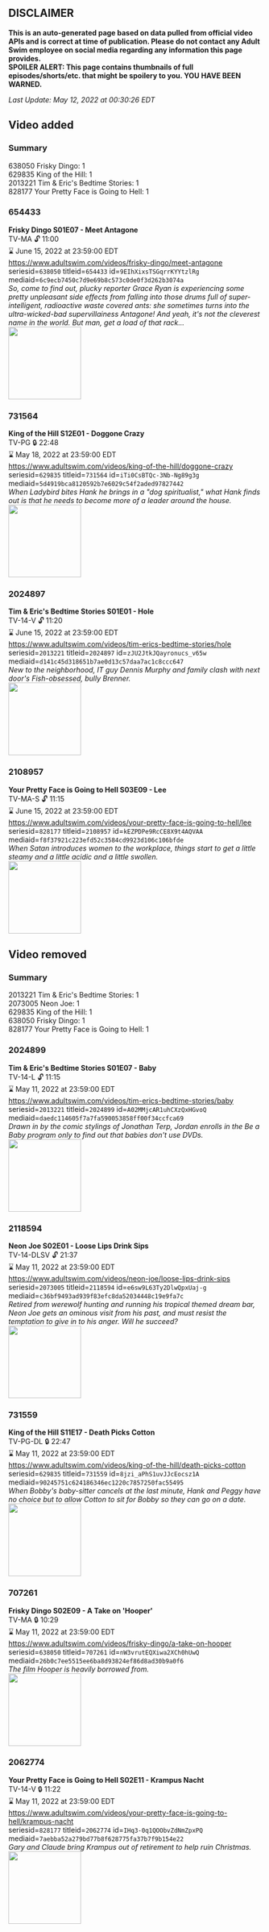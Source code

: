 ## DISCLAIMER
**This is an auto-generated page based on data pulled from official video APIs and is correct at time of publication. Please do not contact any Adult Swim employee on social media regarding any information this page provides.**  
**SPOILER ALERT: This page contains thumbnails of full episodes/shorts/etc. that might be spoilery to you. YOU HAVE BEEN WARNED.**  

_Last Update: May 12, 2022 at 00:30:26 EDT_
## Video added
### Summary
638050 Frisky Dingo: 1  
629835 King of the Hill: 1  
2013221 Tim & Eric's Bedtime Stories: 1  
828177 Your Pretty Face is Going to Hell: 1  
### 654433
**Frisky Dingo S01E07 - Meet Antagone**  
TV-MA 🔓 11:00  
⌛ June 15, 2022 at 23:59:00 EDT  
https://www.adultswim.com/videos/frisky-dingo/meet-antagone  
seriesid=`638050` titleid=`654433` id=`9EIhXixsTSGqrrKYYtzlRg` mediaid=`6c9ecb7450c7d9e69b8c573c0de0f3d262b3074a`  
_So, come to find out, plucky reporter Grace Ryan is experiencing some pretty unpleasant side effects from falling into those drums full of super-intelligent, radioactive waste covered ants: she sometimes turns into the ultra-wicked-bad supervillainess Antagone!  And yeah, it's not the cleverest name in the world. But man, get a load of that rack..._  
<a href="https://media.cdn.adultswim.com/uploads/20200304/thumbnails/2_2034165433-fd_007.jpg"><img src="https://media.cdn.adultswim.com/uploads/20200304/thumbnails/2_2034165433-fd_007.jpg" height="144px" /></a>
### 731564
**King of the Hill S12E01 - Doggone Crazy**  
TV-PG 🔒 22:48  
⌛ May 18, 2022 at 23:59:00 EDT  
https://www.adultswim.com/videos/king-of-the-hill/doggone-crazy  
seriesid=`629835` titleid=`731564` id=`iTi0CsBTQc-3Nb-Ng89g3g` mediaid=`5d4919bca8120592b7e6029c54f2aded97827442`  
_When Ladybird bites Hank he brings in a "dog spiritualist," what Hank finds out is that he needs to become more of a leader around the house._  
<a href="https://i.cdn.turner.com/adultswim/big/image-upload/thumbnails/thumb-2_image-152035101276319.jpg"><img src="https://i.cdn.turner.com/adultswim/big/image-upload/thumbnails/thumb-2_image-152035101276319.jpg" height="144px" /></a>
### 2024897
**Tim & Eric's Bedtime Stories S01E01 - Hole**  
TV-14-V 🔓 11:20  
⌛ June 15, 2022 at 23:59:00 EDT  
https://www.adultswim.com/videos/tim-erics-bedtime-stories/hole  
seriesid=`2013221` titleid=`2024897` id=`zJU2JtkJQayronucs_v65w` mediaid=`d141c45d318651b7ae0d13c57daa7ac1c8ccc647`  
_New to the neighborhood, IT guy Dennis Murphy and family clash with next door's Fish-obsessed, bully Brenner._  
<a href="https://media.cdn.adultswim.com/uploads/20210107/thumbnails/2_2117847515-tebs_101_dup-20140909.jpg"><img src="https://media.cdn.adultswim.com/uploads/20210107/thumbnails/2_2117847515-tebs_101_dup-20140909.jpg" height="144px" /></a>
### 2108957
**Your Pretty Face is Going to Hell S03E09 - Lee**  
TV-MA-S 🔓 11:15  
⌛ June 15, 2022 at 23:59:00 EDT  
https://www.adultswim.com/videos/your-pretty-face-is-going-to-hell/lee  
seriesid=`828177` titleid=`2108957` id=`kEZPDPe9RcCE8X9t4AQVAA` mediaid=`f8f37921c223efd52c3584cd9923d106c106bfde`  
_When Satan introduces women to the workplace, things start to get a little steamy and a little acidic and a little swollen._  
<a href="https://i.cdn.turner.com/adultswim/big/video/lee/yourprettyface_312_dup-20170413.jpg"><img src="https://i.cdn.turner.com/adultswim/big/video/lee/yourprettyface_312_dup-20170413.jpg" height="144px" /></a>
## Video removed
### Summary
2013221 Tim & Eric's Bedtime Stories: 1  
2073005 Neon Joe: 1  
629835 King of the Hill: 1  
638050 Frisky Dingo: 1  
828177 Your Pretty Face is Going to Hell: 1  
### 2024899
**Tim & Eric's Bedtime Stories S01E07 - Baby**  
TV-14-L 🔓 11:15  
⌛ May 11, 2022 at 23:59:00 EDT  
https://www.adultswim.com/videos/tim-erics-bedtime-stories/baby  
seriesid=`2013221` titleid=`2024899` id=`A02MMjcAR1uhCXzQxHGvoQ` mediaid=`daedc114605f7a7fa590053858ff00f34ccfca69`  
_Drawn in by the comic stylings of Jonathan Terp, Jordan enrolls in the Be a Baby program only to find out that babies don't use DVDs._  
<a href="https://media.cdn.adultswim.com/uploads/20210107/thumbnails/2_211784577-tebs_107_dup-20140910.jpg"><img src="https://media.cdn.adultswim.com/uploads/20210107/thumbnails/2_211784577-tebs_107_dup-20140910.jpg" height="144px" /></a>
### 2118594
**Neon Joe S02E01 - Loose Lips Drink Sips**  
TV-14-DLSV 🔓 21:37  
⌛ May 11, 2022 at 23:59:00 EDT  
https://www.adultswim.com/videos/neon-joe/loose-lips-drink-sips  
seriesid=`2073005` titleid=`2118594` id=`e6sw9L63Ty2DlwQpxUaj-g` mediaid=`c36bf9493ad939f83efc8da52034448c19e9fa7c`  
_Retired from werewolf hunting and running his tropical themed dream bar, Neon Joe gets an ominous visit from his past, and must resist the temptation to give in to his anger. Will he succeed?_  
<a href="https://media.cdn.adultswim.com/uploads/20200312/thumbnails/2_203121146250-neonjoe_201_dup-20170425.jpg"><img src="https://media.cdn.adultswim.com/uploads/20200312/thumbnails/2_203121146250-neonjoe_201_dup-20170425.jpg" height="144px" /></a>
### 731559
**King of the Hill S11E17 - Death Picks Cotton**  
TV-PG-DL 🔒 22:47  
⌛ May 11, 2022 at 23:59:00 EDT  
https://www.adultswim.com/videos/king-of-the-hill/death-picks-cotton  
seriesid=`629835` titleid=`731559` id=`8jzi_aPhS1uvJJcEocsz1A` mediaid=`90245751c624186346ec1220c7857250fac55495`  
_When Bobby's baby-sitter cancels at the last minute, Hank and Peggy have no choice but to allow Cotton to sit for Bobby so they can go on a date._  
<a href="https://i.cdn.turner.com/adultswim/big/image-upload/thumbnails/thumb-2_image-15203520592319.jpg"><img src="https://i.cdn.turner.com/adultswim/big/image-upload/thumbnails/thumb-2_image-15203520592319.jpg" height="144px" /></a>
### 707261
**Frisky Dingo S02E09 - A Take on 'Hooper'**  
TV-MA 🔒 10:29  
⌛ May 11, 2022 at 23:59:00 EDT  
https://www.adultswim.com/videos/frisky-dingo/a-take-on-hooper  
seriesid=`638050` titleid=`707261` id=`nW3vrutEQXiwa2XCh0hUwQ` mediaid=`26b0c7ee5515ee6ba8d93824ef86d8ad30b9a0f6`  
_The film Hooper is heavily borrowed from._  
<a href="https://media.cdn.adultswim.com/uploads/20200304/thumbnails/2_2034170178-fd_022.jpg"><img src="https://media.cdn.adultswim.com/uploads/20200304/thumbnails/2_2034170178-fd_022.jpg" height="144px" /></a>
### 2062774
**Your Pretty Face is Going to Hell S02E11 - Krampus Nacht**  
TV-14-V 🔒 11:22  
⌛ May 11, 2022 at 23:59:00 EDT  
https://www.adultswim.com/videos/your-pretty-face-is-going-to-hell/krampus-nacht  
seriesid=`828177` titleid=`2062774` id=`IHq3-0q1QOObvZdNmZpxPQ` mediaid=`7aebba52a279bd77b8f628775fa37b7f9b154e22`  
_Gary and Claude bring Krampus out of retirement to help ruin Christmas._  
<a href="https://i.cdn.turner.com/adultswim/big/video/krampus-nacht/ypf_ep212_003_ba865801g56qf6qw8s_2.jpg"><img src="https://i.cdn.turner.com/adultswim/big/video/krampus-nacht/ypf_ep212_003_ba865801g56qf6qw8s_2.jpg" height="144px" /></a>
